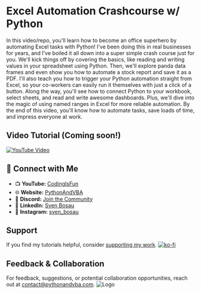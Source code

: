 # Excel Automation Crashcourse w/ Python

In this video/repo, you'll learn how to become an office superhero by automating Excel tasks with Python! I've been doing this in real businesses for years, and I've boiled it all down into a super simple crash course just for you. We'll kick things off by covering the basics, like reading and writing values in your spreadsheet using Python. Then, we'll explore panda data frames and even show you how to automate a stock report and save it as a PDF. I'll also teach you how to trigger your Python automation straight from Excel, so your co-workers can easily run it themselves with just a click of a button. Along the way, you'll see how to connect Python to your workbook, select sheets, and read and write awesome dashboards. Plus, we'll dive into the magic of using named ranges in Excel for more reliable automation. By the end of this video, you'll know how to automate tasks, save loads of time, and impress everyone at work.



## Video Tutorial (Coming soon!)
[![YouTube Video](https://img.youtube.com/vi/QgiPsxDsxpY/0.jpg)](https://youtu.be/QgiPsxDsxpY)


## 🤝 Connect with Me
- 📺 **YouTube:** [CodingIsFun](https://youtube.com/c/CodingIsFun)
- 🌐 **Website:** [PythonAndVBA](https://pythonandvba.com)
- 💬 **Discord:** [Join the Community](https://pythonandvba.com/discord)
- 💼 **LinkedIn:** [Sven Bosau](https://www.linkedin.com/in/sven-bosau/)
- 📸 **Instagram:** [sven_bosau](https://www.instagram.com/sven_bosau/)

## Support 
If you find my tutorials helpful, consider [supporting my work](https://pythonandvba.com/coffee-donation).
[![ko-fi](https://ko-fi.com/img/githubbutton_sm.svg)](https://pythonandvba.com/coffee-donation)

## Feedback & Collaboration
For feedback, suggestions, or potential collaboration opportunities, reach out at contact@pythonandvba.com.
![Logo](https://www.pythonandvba.com/banner-img)
